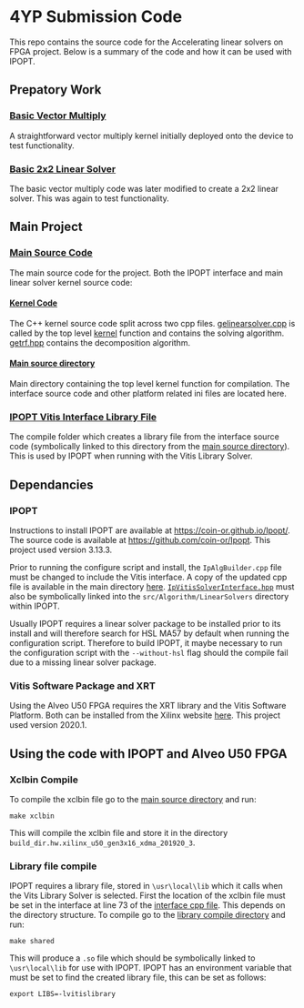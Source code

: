 # 4YP Submission Code
This repo contains the source code for the Accelerating linear solvers on FPGA project. Below is a summary of the code and how it can be used with IPOPT.

## Prepatory Work
### [Basic Vector Multiply](vector_multiply)
A straightforward vector multiply kernel initially deployed onto the device to test functionality.


### [Basic 2x2 Linear Solver](basic_2x2_solver)
The basic vector multiply code was later modified to create a 2x2 linear solver. This was again to test functionality.


## Main Project
### [Main Source Code](main_source)
The main source code for the project. Both the IPOPT interface and main linear solver kernel source code:
#### [Kernel Code](main_source/L2/include/hw)
The C++ kernel source code split across two cpp files. [gelinearsolver.cpp](main_source/L2/include/hw/LinearSolver/gelinearsolver.hpp) is called by the top level [kernel](main_source/L2/tests/gelinearsovler/kernel_gelinearsolver.cpp) function and contains the solving algorithm. [getrf.hpp](main_source/L2/include/hw/MatrixDecomposition/getrf.hpp) contains the decomposition algorithm.

#### [Main source directory](main_source/L2/tests/gelinearsolver)
Main directory containing the top level kernel function for compilation. The interface source code and other platform related ini files are located here.

### [IPOPT Vitis Interface Library File](library_file_for_IPOPT)
The compile folder which creates a library file from the interface source code (symbolically linked to this directory from the [main source directory](main_source/L2/tests/gelinearsolver)). This is used by IPOPT when running with the Vitis Library Solver.

## Dependancies
### IPOPT
Instructions to install IPOPT are available at https://coin-or.github.io/Ipopt/. The source code is available at https://github.com/coin-or/Ipopt. This project used version 3.13.3.

Prior to running the configure script and install, the `IpAlgBuilder.cpp` file must be changed to include the Vitis interface. A copy of the updated cpp file is available in the main directory [here](main_source/L2/tests/gelinearsovler/IpAlgBuilder.cpp). [`IpVitisSolverInterface.hpp`](main_source/L2/tests/gelinearsovler/IpVitisSolverInterface.hpp) must also be symbolically linked into the `src/Algorithm/LinearSolvers` directory within IPOPT.

Usually IPOPT requires a linear solver package to be installed prior to its install and will therefore search for HSL MA57 by default when running the configuration script. Therefore to build IPOPT, it maybe necessary to run the configuration script with the `--without-hsl` flag should the compile fail due to a missing linear solver package.

### Vitis Software Package and XRT
Using the Alveo U50 FPGA requires the XRT library and the Vitis Software Platform. Both can be installed from the Xilinx website [here](https://www.xilinx.com/products/boards-and-kits/alveo/u50.html#gettingStarted). This project used version 2020.1.


## Using the code with IPOPT and Alveo U50 FPGA
### Xclbin Compile
To compile the xclbin file go to the [main source directory](main_source/L2/tests/gelinearsovler) and run:

`make xclbin`

This will compile the xclbin file and store it in the directory `build_dir.hw.xilinx_u50_gen3x16_xdma_201920_3`.

### Library file compile
IPOPT requires a library file, stored in `\usr\local\lib` which it calls when the Vits Library Solver is selected. First the location of the xclbin file must be set in the interface at line 73 of the [interface cpp file](main_source/L2/tests/gelinearsolver/IpVitisSolverInterface.cpp). This depends on the directory structure.
To compile go to the [library compile directory](library_file_for_IPOPT) and run:

`make shared`

This will produce a `.so` file which should be symbolically linked to `\usr\local\lib` for use with IPOPT. IPOPT has an environment variable that must be set to find the created library file, this can be set as follows:

`export LIBS=-lvitislibrary`

